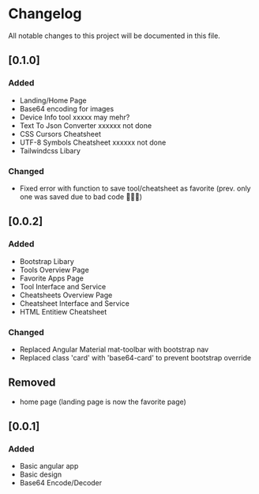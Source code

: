 # Changelog
All notable changes to this project will be documented in this file.

## [0.1.0]

### Added
 - Landing/Home Page
 - Base64 encoding for images
 - Device Info tool xxxxx may mehr?
 - Text To Json Converter xxxxxx not done
 - CSS Cursors Cheatsheet
 - UTF-8 Symbols Cheatsheet xxxxxx not done
 - Tailwindcss Libary

### Changed
 - Fixed error with function to save tool/cheatsheet as favorite (prev. only one was saved due to bad code 🤷🏼‍♂️)

## [0.0.2]

### Added
 - Bootstrap Libary
 - Tools Overview Page
 - Favorite Apps Page
 - Tool Interface and Service
 - Cheatsheets Overview Page
 - Cheatsheet Interface and Service
 - HTML Entitiew Cheatsheet

 ### Changed
 - Replaced Angular Material mat-toolbar with bootstrap nav
 - Replaced class 'card' with 'base64-card' to prevent bootstrap override

 ## Removed
 - home page (landing page is now the favorite page)

## [0.0.1]

### Added
 - Basic angular app
 - Basic design
 - Base64 Encode/Decoder
